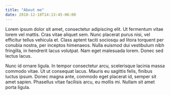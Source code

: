 ```yaml
---
title: "About me"
date: 2018-12-18T14:13:45-06:00
---
```


 Lorem ipsum dolor sit amet, consectetur adipiscing elit. Ut fermentum vitae lorem vel mattis. Cras vitae aliquet sem. Nunc placerat purus nisi, vel efficitur tellus vehicula et. Class aptent taciti sociosqu ad litora torquent per conubia nostra, per inceptos himenaeos. Nulla euismod dui vestibulum nibh fringilla, in hendrerit lacus volutpat. Nam eget malesuada lorem. Donec sed lectus lacus.

Nunc id ornare ligula. In tempor consectetur arcu, scelerisque lacinia massa commodo vitae. Ut ut consequat lacus. Mauris eu sagittis felis, finibus luctus ipsum. Donec magna ante, commodo eget placerat id, semper sit amet sapien. Phasellus vitae facilisis arcu, eu mollis mi. Nullam sit amet porta ligula. 